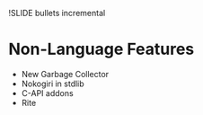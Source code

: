 !SLIDE bullets incremental
# Non-Language Features #

* New Garbage Collector
* Nokogiri in stdlib
* C-API addons
* Rite